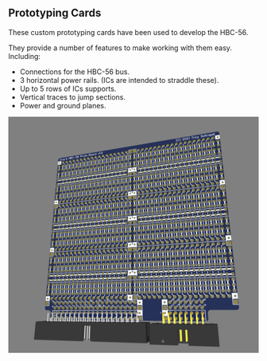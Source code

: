 ## Prototyping Cards

These custom prototyping cards have been used to develop the HBC-56.

They provide a number of features to make working with them easy. Including:

* Connections for the HBC-56 bus.
* 3 horizontal power rails. (ICs are intended to straddle these).
* Up to 5 rows of ICs supports.
* Vertical traces to jump sections.
* Power and ground planes.

![](/img/proto_3d.PNG)
